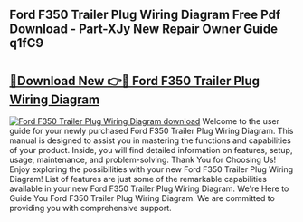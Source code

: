 ## Ford F350 Trailer Plug Wiring Diagram Free Pdf Download - Part-XJy New Repair Owner Guide q1fC9

# <h2><a href="http://dfukxcu.blite.top/?on=Ford+F350+Trailer+Plug+Wiring+Diagram">🔗Download New 👉🔴 Ford F350 Trailer Plug Wiring Diagram</a></h2>

[![Ford F350 Trailer Plug Wiring Diagram download](https://i.imgur.com/lujVjoI.png)](http://dfukxcu.blite.top/?on=Ford+F350+Trailer+Plug+Wiring+Diagram)
Welcome to the user guide for your newly purchased Ford F350 Trailer Plug Wiring Diagram. This manual is designed to assist you in mastering the functions and capabilities of your product. Inside, you will find detailed information on features, setup, usage, maintenance, and problem-solving. Thank You for Choosing Us! Enjoy exploring the possibilities with your new Ford F350 Trailer Plug Wiring Diagram! List of features are just some of the remarkable capabilities available in your new Ford F350 Trailer Plug Wiring Diagram. We're Here to Guide You Ford F350 Trailer Plug Wiring Diagram. We are committed to providing you with comprehensive support.
